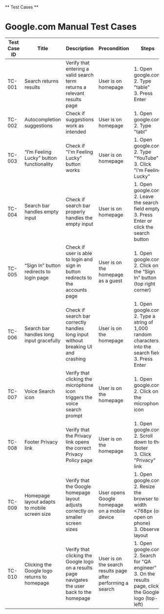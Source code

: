 ** Test Cases **

# Google.com Manual Test Cases

| Test Case ID | Title                                   | Description                                                                 | Precondition                         | Steps                                                                                             | Expected Result                                                                     |
|--------------|-----------------------------------------|-----------------------------------------------------------------------------|--------------------------------------|----------------------------------------------------------------------------------------------------|--------------------------------------------------------------------------------------|
| TC-001       | Search returns results                  | Verify that entering a valid search term returns a relevant results page    | User is on homepage                  | 1. Open google.com<br>2. Type "table"<br>3. Press Enter                                           | A page with search results is shown                                                 |
| TC-002       | Autocompletion suggestions              | Check if suggestions work as intended                                       | User is on homepage                  | 1. Open google.com<br>2. Type "tabl"                                                              | Suggestions related to "tabl" appeared                                               |
| TC-003       | “I’m Feeling Lucky” button functionality | Check if "I'm Feeling Lucky" button works                                   | User is on homepage                  | 1. Open google.com<br>2. Type "YouTube"<br>3. Click "I'm Feeling Lucky"                           | User is redirected to the top search result                                          |
| TC-004       | Search bar handles empty input          | Check if search bar properly handles the empty input                        | User is on homepage                  | 1. Open google.com<br>2. Leave the search field empty<br>3. Press Enter or click the search button | No search is performed. The page stays on the homepage or reloads with no results   |
| TC-005       | “Sign In” button redirects to login page | Check if user is able to login and sign in button redirects to the accounts page | User is on the homepage as a guest | 1. Open google.com<br>2. Click on the “Sign In” button (top right corner)                        | User is redirected to the accounts.google.com                                        |
| TC-006       | Search bar handles long input gracefully | Check if search bar correctly handles long input without breaking UI and crashing | User is on the homepage           | 1. Open google.com<br>2. Type a string of 1,000 random characters into the search field<br>3. Press Enter | Google processes the input without crashing or error. UI remains functional          |
| TC-007       | Voice Search icon                       | Verify that clicking the microphone icon triggers the voice search prompt   | User is on the homepage              | 1. Open google.com<br>2. Click on the microphone icon                                              | Browser prompts for microphone permission (if not granted) or starts voice input     |
| TC-008       | Footer Privacy link                     | Verify that the Privacy link opens the correct Privacy Policy page          | User is on the homepage              | 1. Open google.com<br>2. Scroll down to the footer<br>3. Click "Privacy" link                     | Google Privacy Policy page is opened                                                 |
| TC-009       | Homepage layout adapts to mobile screen size | Verify that the Google homepage layout adjusts correctly on smaller screen sizes | User opens Google homepage on a mobile device | 1. Open google.com<br>2. Resize the browser to width <768px (or open on phone)<br>3. Observe layout | UI is still usable and readable                                                      |
| TC-010       | Clicking the Google logo returns to homepage | Verify that clicking the Google logo on a results page navigates the user back to the homepage | User is on the search results page after performing a search | 1. Open google.com<br>2. Search for "QA engineer"<br>3. On the results page, click the Google logo (top-left) | User is returned to the Google homepage                                              |
